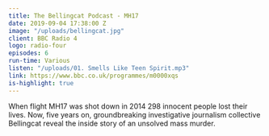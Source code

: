 ```yaml
---
title: The Bellingcat Podcast - MH17
date: 2019-09-04 17:38:00 Z
image: "/uploads/bellingcat.jpg"
client: BBC Radio 4
logo: radio-four
episodes: 6
run-time: Various
listen: "/uploads/01. Smells Like Teen Spirit.mp3"
link: https://www.bbc.co.uk/programmes/m0000xqs
is-highlight: true
---
```


When flight MH17 was shot down in 2014 298 innocent people lost their lives. Now, five years on, groundbreaking investigative journalism collective Bellingcat reveal the inside story of an unsolved mass murder. 